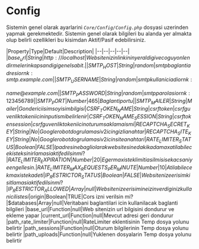 # Config 
Sistemin genel olarak ayarlarini *`Core/Config/Config.php`* dosyasi uzerinden yapmak gerekmektedir. Sistemin genel olarak bilgileri bu alanda yer almakta olup belirli ozellikleri bu kisimdan Aktif/Pasif edebilirsiniz.

|Property|Type|Default|Description|
|--|--|--|--|--|
|$base_url|String|http://localhost|Web sitenizin linkinin yer aldigi ve cogu yonlendirmelerin kapsandigi genel sabit.|
|SMTP_HOST|String|random|smtp baglanti adresi ornk: smtp.example.com|
|SMTP_USERNAME|String|random|smtp kullanici adi ornk: name@example.com|
|SMTP_PASSWORD|String|random|smtp parolasi ornk: 123456789|
|SMTP_PORT|Number|465|Baglanti portu|
|SMTP_MAILER|String|Mailer|Gonderici isim soyisim bilgisi
|CSRF_TOKEN_NAME|String|csrftoken|csrf guvenlik tokeni icin input ismi belirlenir
|CSRF_TOKEN_NAME_SESSION|String|csrftokensession|csrf guvenlik tokeni icin oturum saklama ismi
|RECAPTCHA_SECRET_KEY|String|No|Google robot dogrulamasi v2 icin gizli anahtar
|RECAPTCHA_SITE_KEY|String|No|Google robot dogrulamasi v2 icin site anahtari
|RATE_LIMITER_STATUS|Boolean|FALSE|Ip adresine bagli olarak web sitesine dakikada max atilabilecek istek sinirlamasi aktif edilsin mi?
|RATE_LIMITER_EXPIRATION|Number|20|Eger max istek limiti asilmis ise kac saniye engellesin.
|RATE_LIMITER_MAX_REQUESTS_PER_MINUTE|Number|10|Atilabilecek max istek adeti
|IP_RESTRICTOR_STATUS|Boolean|FALSE|Web sitenize erisim kisitlamasi aktif edilsin mi?
|IP_RESTRICTOR_ALLOWED|Array|null|Web sitenize erisimine izin verdiginiz kullanici listesi
|$origin|Boolean|TRUE|Cors izni verilsin mi?
|$databases|Array|null|Veritabani baglantilari icin kullanilacak baglanti bilgileri
|base_url|Function|null|Web sitenizin url bilgisini dondurur ve ekleme yapar
|current_url|Function|null|Mevcut adresi geri dondurur
|path_rate_limiter|Function|null|RateLimiter eklentisinin Temp dosya yolunu belirtir
|path_sessions|Function|null|Oturum bilgilerinin Temp dosya yolunu belirtir
|path_uploads|Function|null|Yuklenen dosyalarin Temp dosya yolunu belirtir
